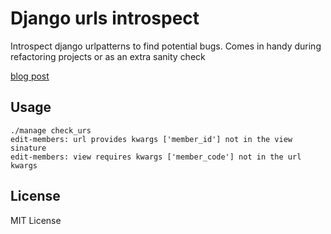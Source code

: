 # Django urls introspect


Introspect django urlpatterns to find potential bugs. Comes in handy during refactoring projects or as an extra sanity check

[ blog post ](http://www.szotten.com/david/introspecting-django-urls-for-fun-and-profit.html)

## Usage

    ./manage check_urs
    edit-members: url provides kwargs ['member_id'] not in the view sinature
    edit-members: view requires kwargs ['member_code'] not in the url kwargs


## License
MIT License
